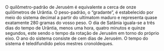 ﻿O quilômetro-padrão de Jerusém é equivalente a cerca de onze quilômetros de Urântia. O peso-padrão, o “gradante”, é estabelecido por meio do sistema decimal a partir do ultímatom maduro e representa quase exatamente 280 gramas do vosso peso. O dia de Satânia iguala-se a três dias do tempo de Urântia, menos uma hora, quatro minutos e quinze segundos, este sendo o tempo da rotação de Jerusém em torno do próprio eixo. O ano do sistema consiste de cem dias de Jerusém. O tempo do sistema é teledifundido pelos mestres cronoldeques.